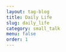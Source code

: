 ```yaml
---
layout: tag-blog
title: Daily Life
slug: daily_life
category: small_talk
menu: false
order: 1
---
```

